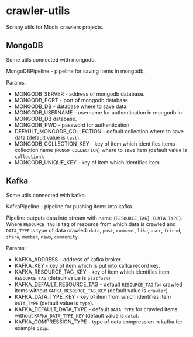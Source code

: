 # crawler-utils

Scrapy utils for Modis crawlers projects.

## MongoDB

Some utils connected with mongodb. 

MongoDBPipeline - pipeline for saving items in mongodb. 

Params:
* MONGODB_SERVER - address of mongodb database.
* MONGODB_PORT - port of mongodb database.
* MONGODB_DB - database where to save data.
* MONGODB_USERNAME - username for authentication in mongodb in MONGODB_DB database.
* MONGODB_PWD - password for authentication.
* DEFAULT_MONGODB_COLLECTION - default collection where to save data (default value is `test`).
* MONGODB_COLLECTION_KEY - key of item which identifies items collection name (`MONGO_COLLECTION`)
 where to save item (default value is `collection`).
* MONGODB_UNIQUE_KEY - key of item which identifies item
## Kafka

Some utils connected with kafka. 

KafkaPipeline - pipeline for pushing items into kafka.

Pipeline outputs data into stream with name `{RESOURCE_TAG}.{DATA_TYPE}`.
Where `RESOURCE_TAG` is tag of resource from which data is crawled and `DATA_TYPE` is type of 
data crawled: `data`, `post`, `comment`, `like`, `user`, `friend`, `share`, `member`, `news`, 
`community`.

 Params:
* KAFKA_ADDRESS - address of kafka broker.
* KAFKA_KEY - key of item which is put into kafka record key.
* KAFKA_RESOURCE_TAG_KEY - key of item which identifies item `RESOURCE_TAG` (default value is `platform`)
* KAFKA_DEFAULT_RESOURCE_TAG - default `RESOURCE_TAG` for crawled items without `KAFKA_RESOURCE_TAG_KEY` (default value is `crawler`)
* KAFKA_DATA_TYPE_KEY - key of item from which identifies item `DATA_TYPE` (default value is `type`).
* KAFKA_DEFAULT_DATA_TYPE - default `DATA_TYPE` for crawled items without `KAFKA_DATA_TYPE_KEY` (default value is `data`).
* KAFKA_COMPRESSION_TYPE - type of data compression in kafka for example `gzip`.

